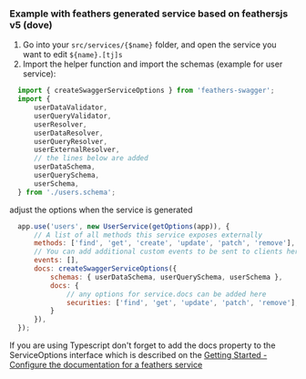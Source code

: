 ### Example with feathers generated service based on feathersjs v5 (dove) <!-- {docsify-ignore} -->

1. Go into your `src/services/{$name}` folder, and open the service you want to edit `${name}.[tj]s`
2. Import the helper function and import the schemas (example for user service):
```js
  import { createSwaggerServiceOptions } from 'feathers-swagger';
  import {
      userDataValidator,
      userQueryValidator,
      userResolver,
      userDataResolver,
      userQueryResolver,
      userExternalResolver,
      // the lines below are added
      userDataSchema,
      userQuerySchema,
      userSchema,
  } from './users.schema';
```
adjust the options when the service is generated
```js
  app.use('users', new UserService(getOptions(app)), {
      // A list of all methods this service exposes externally
      methods: ['find', 'get', 'create', 'update', 'patch', 'remove'],
      // You can add additional custom events to be sent to clients here
      events: [],
      docs: createSwaggerServiceOptions({
          schemas: { userDataSchema, userQuerySchema, userSchema },
          docs: {
              // any options for service.docs can be added here
              securities: ['find', 'get', 'update', 'patch', 'remove'],
          }
      }),
  });
```

If you are using Typescript don't forget to add the docs property to the ServiceOptions interface
which is described on the
[Getting Started - Configure the documentation for a feathers service](/#/?id=configure-the-documentation-for-a-feathers-service)  
